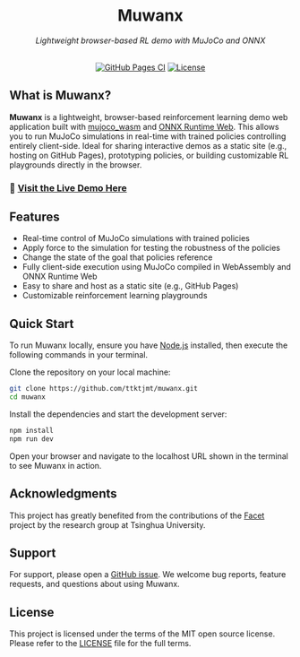 <div align="center">
    <h1>Muwanx</h1>
    <em>Lightweight browser-based RL demo with MuJoCo and ONNX</em>
</div>

<br>

<p align="center">
    <a href="https://github.com/ttktjmt/muwanx/actions/workflows/deploy.yml"><img
    src="https://github.com/ttktjmt/muwanx/actions/workflows/deploy.yml/badge.svg"
    alt="GitHub Pages CI"
    /></a>
    <a href="https://github.com/ttktjmt/muwanx/blob/main/LICENSE"><img
    src="https://img.shields.io/github/license/ttktjmt/muwanx"
    alt="License"
    /></a>
</p>

</p>

## What is Muwanx?

**Muwanx** is a lightweight, browser-based reinforcement learning demo web application built with [mujoco_wasm](https://github.com/zalo/mujoco_wasm/) and [ONNX Runtime Web](https://www.onnxruntime.ai/docs/build/web.html). This allows you to run MuJoCo simulations in real-time with trained policies controlling entirely client-side. Ideal for sharing interactive demos as a static site (e.g., hosting on GitHub Pages), prototyping policies, or building customizable RL playgrounds directly in the browser.
### 🚀 [Visit the Live Demo Here](https://ttktjmt.github.io/muwanx/)

## Features

- Real-time control of MuJoCo simulations with trained policies
- Apply force to the simulation for testing the robustness of the policies
- Change the state of the goal that policies reference
- Fully client-side execution using MuJoCo compiled in WebAssembly and ONNX Runtime Web
- Easy to share and host as a static site (e.g., GitHub Pages)
- Customizable reinforcement learning playgrounds

## Quick Start

To run Muwanx locally, ensure you have [Node.js](https://nodejs.org/) installed, then execute the following commands in your terminal.

Clone the repository on your local machine:
```bash
git clone https://github.com/ttktjmt/muwanx.git
cd muwanx
```

Install the dependencies and start the development server:
```bash
npm install
npm run dev
```

Open your browser and navigate to the localhost URL shown in the terminal to see Muwanx in action.

## Acknowledgments

This project has greatly benefited from the contributions of the [Facet](https://github.com/Facet-Team/facet) project by the research group at Tsinghua University.

## Support

For support, please open a [GitHub issue](https://github.com/ttktjmt/muwanx/issues/new). We welcome bug reports, feature requests, and questions about using Muwanx.

## License

This project is licensed under the terms of the MIT open source license. Please refer to the [LICENSE](./LICENSE) file for the full terms.
